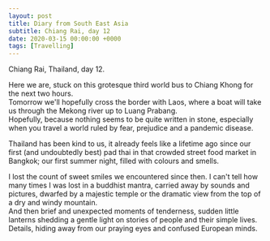 ```yaml
---
layout: post
title: Diary from South East Asia
subtitle: Chiang Rai, day 12
date: 2020-03-15 00:00:00 +0000
tags: [Travelling]
---
```


Chiang Rai, Thailand, day 12.

Here we are, stuck on this grotesque third world bus to Chiang Khong for the next two hours.   
Tomorrow we'll hopefully cross the border with Laos, where a boat will take us through the Mekong river
up to Luang Prabang.  
Hopefully, because nothing seems to be quite written in stone, especially when you travel a world ruled by fear,
prejudice and a pandemic disease.

Thailand has been kind to us, it already feels like a lifetime ago since our first (and undoubtedly best) pad thai 
in that crowded street food market in Bangkok; our first summer night, filled with colours and smells.

I lost the count of sweet smiles we encountered since then. 
I can't tell how many times I was lost in a buddhist mantra, carried away by sounds and pictures,
dwarfed by a majestic temple or the dramatic view from the top of a dry and windy mountain.  
And then brief and unexpected moments of tenderness,
sudden little lanterns shedding a gentle light on stories of people and their simple lives.  
Details, hiding away from our praying eyes and confused European minds. 
